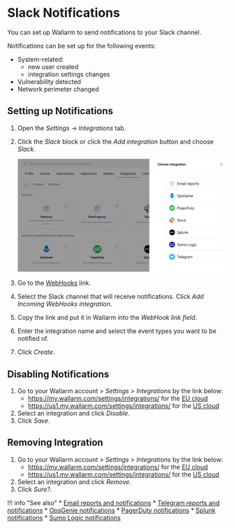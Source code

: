 # Slack Notifications

You can set up Wallarm to send notifications to your Slack channel.

Notifications can be set up for the following events:

*   System-related:
    *   new user created
    *   integration settings changes
*   Vulnerability detected
*   Network perimeter changed

## Setting up Notifications

1. Open the *Settings* → *Integrations* tab.
2. Click the *Slack* block or click the *Add integration* button and choose *Slack*.

   ![Adding integration via the button](../../../../../images/en/user-guides/cloud-ui/settings/add-integration-button.png)
3. Go to the [WebHooks](https://my.slack.com/services/new/incoming-webhook/) link.
4. Select the Slack channel that will receive notifications. Click *Add Incoming WebHooks integration*.
5. Copy the link and put it in Wallarm into the *WebHook link field*.
6. Enter the integration name and select the event types you want to be notified of.
7. Click *Create*.

## Disabling Notifications

1. Go to your Wallarm account > *Settings* > *Integrations* by the link below:
   * https://my.wallarm.com/settings/integrations/ for the [EU cloud](../../../../quickstart-en/qs-intro-en.md#eu-cloud)
   * https://us1.my.wallarm.com/settings/integrations/ for the [US cloud](../../../../quickstart-en/qs-intro-en.md#us-cloud)
2. Select an integration and click *Disable*.
3. Click *Save*.

## Removing Integration

1. Go to your Wallarm account > *Settings* > *Integrations* by the link below:
   * https://my.wallarm.com/settings/integrations/ for the [EU cloud](../../../../quickstart-en/qs-intro-en.md#eu-cloud)
   * https://us1.my.wallarm.com/settings/integrations/ for the [US cloud](../../../../quickstart-en/qs-intro-en.md#us-cloud)
2. Select an integration and click *Remove*.
3. Click *Sure?*.

!!! info "See also"
    * [Email reports and notifications](email.md)
    * [Telegram reports and notifications](telegram.md)
    * [OpsGenie notifications](opsgenie.md)
    * [PagerDuty notifications](pagerduty.md)
    * [Splunk notifications](splunk.md)
    * [Sumo Logic notifications](sumologic.md)